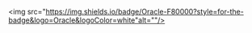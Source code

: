<img src="https://img.shields.io/badge/Oracle-F80000?style=for-the-badge&logo=Oracle&logoColor=white"alt=""/>
